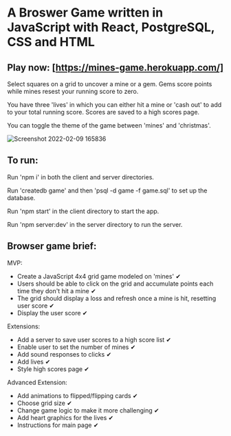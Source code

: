 # A Broswer Game written in JavaScript with React, PostgreSQL, CSS and HTML 

## Play now: [https://mines-game.herokuapp.com/]

Select squares on a grid to uncover a mine or a gem. Gems score points while mines resest your running score to zero.

You have three 'lives' in which you can either hit a mine or 'cash out' to add to your total running score. Scores are saved to a high scores page.

You can toggle the theme of the game between 'mines' and 'christmas'.

![Screenshot 2022-02-09 165836](https://user-images.githubusercontent.com/86377797/153251258-25c03f41-7933-453b-9dc7-8c62ad7fbc23.png)

## To run:

Run 'npm i' in both the client and server directories.

Run 'createdb game' and then 'psql -d game -f game.sql' to set up the database.

Run 'npm start' in the client directory to start the app.

Run 'npm server:dev' in the server directory to run the server.


## Browser game brief:

MVP:
- Create a JavaScript 4x4 grid game modeled on 'mines' ✔
- Users should be able to click on the grid and accumulate points each time they don't hit a mine ✔
- The grid should display a loss and refresh once a mine is hit, resetting user score ✔
- Display the user score ✔

Extensions:
- Add a server to save user scores to a high score list ✔
- Enable user to set the number of mines ✔
- Add sound responses to clicks ✔
- Add lives ✔
- Style high scores page ✔

Advanced Extension:
- Add animations to flipped/flipping cards ✔
- Choose grid size ✔
- Change game logic to make it more challenging ✔
- Add heart graphics for the lives ✔
- Instructions for main page ✔  

